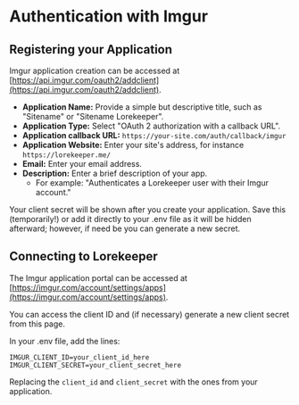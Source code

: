 # Authentication with Imgur

## Registering your Application

Imgur application creation can be accessed at [https://api.imgur.com/oauth2/addclient](https://api.imgur.com/oauth2/addclient).

- **Application Name:** Provide a simple but descriptive title, such as "Sitename" or "Sitename Lorekeeper".
- **Application Type:** Select "OAuth 2 authorization with a callback URL".
- **Application callback URL:** `https://your-site.com/auth/callback/imgur`
- **Application Website:** Enter your site's address, for instance `https://lorekeeper.me/`
- **Email:** Enter your email address.
- **Description:** Enter a brief description of your app.
    - For example: "Authenticates a Lorekeeper user with their Imgur account."

Your client secret will be shown after you create your application. Save this (temporarily!) or add it directly to your .env file as it will be hidden afterward; however, if need be you can generate a new secret.

## Connecting to Lorekeeper

The Imgur application portal can be accessed at [https://imgur.com/account/settings/apps](https://imgur.com/account/settings/apps).

You can access the client ID and (if necessary) generate a new client secret from this page.

In your .env file, add the lines:

```
IMGUR_CLIENT_ID=your_client_id_here
IMGUR_CLIENT_SECRET=your_client_secret_here
```

Replacing the `client_id` and `client_secret` with the ones from your application.
